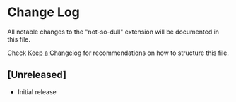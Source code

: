 # Change Log

All notable changes to the "not-so-dull" extension will be documented in this file.

Check [Keep a Changelog](http://keepachangelog.com/) for recommendations on how to structure this file.

## [Unreleased]

- Initial release
